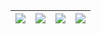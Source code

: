 


| <img src= "https://user-images.githubusercontent.com/76682594/185470134-e45a7a8d-11b9-4552-9cc8-e91797d71135.jpg"> | <img src = "https://user-images.githubusercontent.com/76682594/185470143-79944a3f-1b4e-4b6b-b580-3e8968c7440f.jpg"> | <img src= "https://user-images.githubusercontent.com/76682594/185470146-f2bb7820-ee0d-4365-b89e-69ada441e2d3.jpg"> | <img src = "[https://user-images.githubusercontent.com/76682594/185470143-79944a3f-1b4e-4b6b-b580-3e8968c7440f.jpg](https://user-images.githubusercontent.com/76682594/185470148-45a23213-869f-45a6-8c1c-623e3fc10fa1.jpg)"> |
|--|--|--|--|
